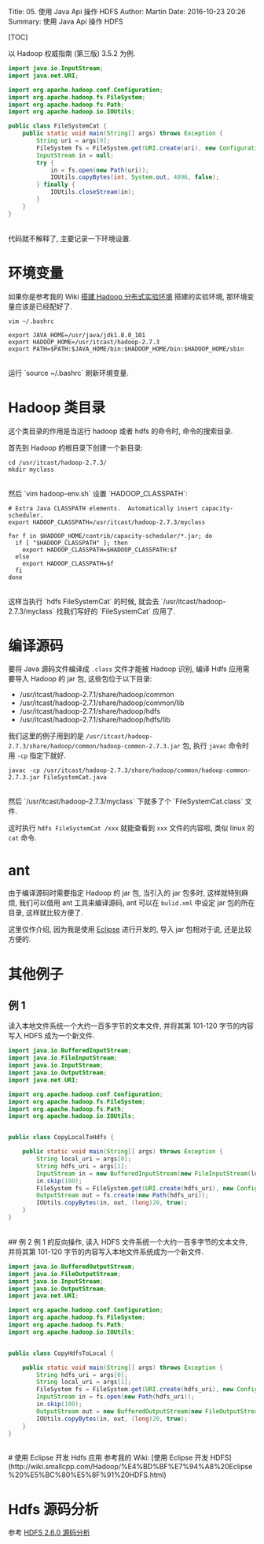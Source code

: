 Title: 05. 使用 Java Api 操作 HDFS
Author: Martin
Date: 2016-10-23 20:26
Summary: 使用 Java Api 操作 HDFS

[TOC]

以 Hadoop 权威指南 (第三版) 3.5.2 为例.

```java
import java.io.InputStream;
import java.net.URI;

import org.apache.hadoop.conf.Configuration;
import org.apache.hadoop.fs.FileSystem;
import org.apache.hadoop.fs.Path;
import org.apache.hadoop.io.IOUtils;

public class FileSystemCat {
    public static void main(String[] args) throws Exception {
        String uri = args[0];
        FileSystem fs = FileSystem.get(URI.create(uri), new Configuration());
        InputStream in = null;
        try {
            in = fs.open(new Path(uri));
            IOUtils.copyBytes(int, System.out, 4096, false);
        } finally {
            IOUtils.closeStream(in);
        }
    }
}

```
<br>
代码就不解释了, 主要记录一下环境设置.

# 环境变量
如果你是参考我的 Wiki [搭建 Hadoop 分布式实验环境](http://wiki.smallcpp.com/Hadoop/%E6%90%AD%E5%BB%BA%20Hadoop%20%E5%88%86%E5%B8%83%E5%BC%8F%E5%AE%9E%E9%AA%8C%E7%8E%AF%E5%A2%83.html#33) 搭建的实验环境, 那环境变量应该是已经配好了.

`vim ~/.bashrc`

```shell
export JAVA_HOME=/usr/java/jdk1.8.0_101
export HADOOP_HOME=/usr/itcast/hadoop-2.7.3
export PATH=$PATH:$JAVA_HOME/bin:$HADOOP_HOME/bin:$HADOOP_HOME/sbin
```
<br>
运行 `source ~/.bashrc` 刷新环境变量.

# Hadoop 类目录
这个类目录的作用是当运行 hadoop 或者 hdfs 的命令时, 命令的搜索目录.

首先到 Hadoop 的根目录下创建一个新目录:

```shell
cd /usr/itcast/hadoop-2.7.3/
mkdir myclass
```
<br>
然后 `vim hadoop-env.sh` 设置 `HADOOP_CLASSPATH`:

```shell
# Extra Java CLASSPATH elements.  Automatically insert capacity-scheduler.
export HADOOP_CLASSPATH=/usr/itcast/hadoop-2.7.3/myclass

for f in $HADOOP_HOME/contrib/capacity-scheduler/*.jar; do
  if [ "$HADOOP_CLASSPATH" ]; then
    export HADOOP_CLASSPATH=$HADOOP_CLASSPATH:$f
  else
    export HADOOP_CLASSPATH=$f
  fi
done

```
<br>
这样当执行 `hdfs FileSystemCat` 的时候, 就会去 `/usr/itcast/hadoop-2.7.3/myclass` 找我们写好的 `FileSystemCat` 应用了.

# 编译源码
要将 Java 源码文件编译成 `.class` 文件才能被 Hadoop 识别, 编译 Hdfs 应用需要导入 Hadoop 的 jar 包, 这些包位于以下目录:

- /usr/itcast/hadoop-2.7.1/share/hadoop/common
- /usr/itcast/hadoop-2.7.1/share/hadoop/common/lib
- /usr/itcast/hadoop-2.7.1/share/hadoop/hdfs
- /usr/itcast/hadoop-2.7.1/share/hadoop/hdfs/lib

我们这里的例子用到的是 `/usr/itcast/hadoop-2.7.3/share/hadoop/common/hadoop-common-2.7.3.jar` 包, 执行 `javac` 命令时用 `-cp` 指定下就好.

```shell
javac -cp /usr/itcast/hadoop-2.7.3/share/hadoop/common/hadoop-common-2.7.3.jar FileSystemCat.java
```
<br>
然后 `/usr/itcast/hadoop-2.7.3/myclass` 下就多了个 `FileSystemCat.class` 文件.

这时执行 `hdfs FileSystemCat /xxx` 就能查看到 `xxx` 文件的内容啦, 类似 linux 的 `cat` 命令.

# ant
由于编译源码时需要指定 Hadoop 的 jar 包, 当引入的 jar 包多时, 这样就特别麻烦, 我们可以借用 ant 工具来编译源码, ant 可以在 `bulid.xml` 中设定 jar 包的所在目录, 这样就比较方便了.

这里仅作介绍, 因为我是使用 [Eclipse](http://blog.smallcpp.com/05-shi-yong-java-api-cao-zuo-hdfs.html#eclipse-hdfs) 进行开发的, 导入 jar 包相对于说, 还是比较方便的.

# 其他例子
## 例 1
读入本地文件系统一个大约一百多字节的文本文件, 并将其第 101-120 字节的内容写入 HDFS 成为一个新文件.

```java
import java.io.BufferedInputStream;
import java.io.FileInputStream;
import java.io.InputStream;
import java.io.OutputStream;
import java.net.URI;

import org.apache.hadoop.conf.Configuration;
import org.apache.hadoop.fs.FileSystem;
import org.apache.hadoop.fs.Path;
import org.apache.hadoop.io.IOUtils;


public class CopyLocalToHdfs {

    public static void main(String[] args) throws Exception {
        String local_uri = args[0];
        String hdfs_uri = args[1];
        InputStream in = new BufferedInputStream(new FileInputStream(local_uri));
        in.skip(100);
        FileSystem fs = FileSystem.get(URI.create(hdfs_uri), new Configuration(), "martin");
        OutputStream out = fs.create(new Path(hdfs_uri));
        IOUtils.copyBytes(in, out, (long)20, true);
    }
}
```
<br>
## 例 2
例 1 的反向操作, 读入 HDFS 文件系统一个大约一百多字节的文本文件, 并将其第 101-120 字节的内容写入本地文件系统成为一个新文件.

```java
import java.io.BufferedOutputStream;
import java.io.FileOutputStream;
import java.io.InputStream;
import java.io.OutputStream;
import java.net.URI;

import org.apache.hadoop.conf.Configuration;
import org.apache.hadoop.fs.FileSystem;
import org.apache.hadoop.fs.Path;
import org.apache.hadoop.io.IOUtils;


public class CopyHdfsToLocal {

    public static void main(String[] args) throws Exception {
        String hdfs_uri = args[0];
        String local_uri = args[1];
        FileSystem fs = FileSystem.get(URI.create(hdfs_uri), new Configuration(), "martin");
        InputStream in = fs.open(new Path(hdfs_uri));
        in.skip(100);
        OutputStream out = new BufferedOutputStream(new FileOutputStream(local_uri));
        IOUtils.copyBytes(in, out, (long)20, true);
    }
}
```
<br>
# 使用 Eclipse 开发 Hdfs 应用
参考我的 Wiki: [使用 Eclipse 开发 HDFS](http://wiki.smallcpp.com/Hadoop/%E4%BD%BF%E7%94%A8%20Eclipse%20%E5%BC%80%E5%8F%91%20HDFS.html)

# Hdfs 源码分析
参考 [HDFS 2.6.0 源码分析](http://blog.csdn.net/lipeng_bigdata/article/category/6049177)
